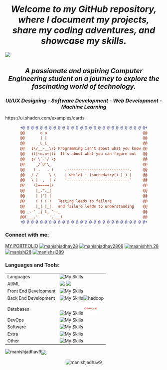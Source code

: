 <h1 align="center"><em>Welcome to my GitHub repository, where I document my projects, share my coding adventures, and showcase my skills.</em></h1>

<img src="https://user-images.githubusercontent.com/74038190/212750155-3ceddfbd-19d3-40a3-87af-8d329c8323c4.gif" width="1000">
  
<h2 align="center"><em>A passionate and aspiring Computer Engineering student on a journey to explore the fascinating world of technology.</em></h2>

<h3 align="center"><em> UI/UX Designing - Software Development - Web Development - Machine Learning</em></h3>
https://ui.shadcn.com/examples/cards

<div align="center">
  
```diff
+@ @ @ @ @ @ @ @ @ @ @ @ @ @ @ @ @ @ @ @ @ @ @ @ @ @ @ @+
@@       o o                                           @@
@@       | |                                           @@
@@      _L_L_                                          @@
@@   ❮\/__-__\/❯ Programming isn't about what you know @@
@@   ❮(|~o.o~|)❯  It's about what you can figure out   @@
@@   ❮/ \`-'/ \❯                                       @@
@@     _/`U'\_                                         @@
@@    ( .   . )     .----------------------------.     @@
@@   / /     \ \    | while( ! (succed=try() ) ) |     @@
@@   \ |  ,  | /    '----------------------------'     @@
@@    \|=====|/                                        @@
@@     |_.^._|                                         @@
@@     | |"| |                                         @@
@@     ( ) ( )   Testing leads to failure              @@
@@     |_| |_|   and failure leads to understanding    @@
@@ _.-' _j L_ '-._                                     @@
@@(___.'     '.___)                                    @@
+@ @ @ @ @ @ @ @ @ @ @ @ @ @ @ @ @ @ @ @ @ @ @ @ @ @ @ @+
```
  
</div>

<h3 align="left">Connect with me:</h3>
<a href="https://manishjadhav.vercel.app/">MY PORTFOLIO</a>
<a href="https://twitter.com/manishjadhav28" target="blank"><img align="center" src="https://cdn.jsdelivr.net/gh/devicons/devicon/icons/twitter/twitter-original.svg" alt="manishjadhav28" height="30" width="40" /></a>
<a href="https://linkedin.com/in/manishjadhav2809" target="blank"><img align="center" src="https://cdn.jsdelivr.net/gh/devicons/devicon/icons/linkedin/linkedin-original.svg" alt="manishjadhav2809" height="30" width="40" /></a>
<a href="https://instagram.com/maanishhh.28" target="blank"><img align="center" src="https://raw.githubusercontent.com/rahuldkjain/github-profile-readme-generator/master/src/images/icons/Social/instagram.svg" alt="maanishhh.28" height="30" width="40" /></a>
<a href="https://www.leetcode.com/manishj28" target="blank"><img align="center" src="https://raw.githubusercontent.com/rahuldkjain/github-profile-readme-generator/master/src/images/icons/Social/leet-code.svg" alt="manishj28" height="30" width="40" /></a>
<a href="https://auth.geeksforgeeks.org/user/manishsj289" target="blank"><img align="center" src="https://raw.githubusercontent.com/rahuldkjain/github-profile-readme-generator/master/src/images/icons/Social/geeks-for-geeks.svg" alt="manishsj289" height="30" width="40" /></a>
</p>

<h3 align="left">Languages and Tools:</h3>

|                  |                                                                                                                                                                                                                                                                                 |
| ---------------- | :------------------------------------------------------------------------------------------------------------------------------------------------------------------------------------------------------------------------------------------------------------------------------ |
| Languages        | ![My Skills](https://skillicons.dev/icons?i=c,cpp,py,java,perl&perline=4)                                                                                                                                                                                                                      |
| AI/ML           |  <img src="https://cdn.jsdelivr.net/gh/devicons/devicon/icons/numpy/numpy-original.svg" height="44px"/> <img src="https://cdn.jsdelivr.net/gh/devicons/devicon/icons/pandas/pandas-original-wordmark.svg" width=44/> |
| Front End Development         | ![My Skills](https://skillicons.dev/icons?i=html,css,javascript,react,bootstrap,tailwind&perline=4)                                                                                                                                                                                                                        |
| Back End Development        | ![My Skills](https://skillicons.dev/icons?i=nodejs,express)<img src="https://www.vectorlogo.zone/logos/apache_hadoop/apache_hadoop-icon.svg" alt="hadoop" width="40" height="40"/>                                                                                                                                                                                      |
| Databases        | ![My Skills](https://skillicons.dev/icons?i=mysql,sqlite,mongodb&perline=4)  <img src="https://raw.githubusercontent.com/devicons/devicon/master/icons/oracle/oracle-original.svg" alt="oracle" width="40" height="40"/>                                                                                                                                                                                                                     |
| DevOps        | ![My Skills](https://skillicons.dev/icons?i=aws,azure,bash,pwsh&perline=4)                                                                                                                                                                                                                      |
| Software        | ![My Skills](https://skillicons.dev/icons?i=figma,postman,matlab,photoshop&perline=4)                                                                                                                                                                                                                      |
| Extra        | ![My Skills](https://skillicons.dev/icons?i=latex,md,&perline=4)                                                                                                                                                                                                                      |
| Other | ![My Skills](https://skillicons.dev/icons?i=linux,git,github) &nbsp;                                                                                                             |

<p><img align="left" src="https://github-readme-stats.vercel.app/api/top-langs?username=manishjadhav9&show_icons=true&locale=en&layout=compact&theme=dark" alt="manishjadhav9" /></p>

  <img align="center" src="https://github-readme-stats.vercel.app/api?username=manishjadhav9&show_icons=true&theme=dracula&rank_icon=github&hide_border=true" height='200'/>

<p align="center"><img align="center" src="https://github-readme-streak-stats.herokuapp.com/?user=manishjadhav9&theme=dark" alt="manishjadhav9" /></p>
